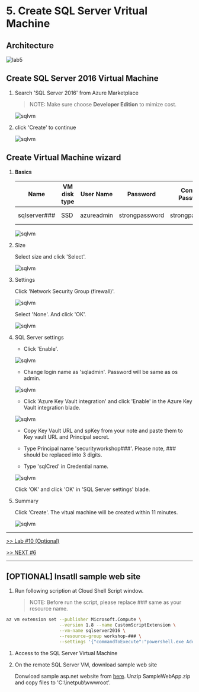 # 5. Create SQL Server Vritual Machine

## Architecture

![lab5](./images/lab5.png)

## Create SQL Server 2016 Virtual Machine

1. Search 'SQL Server 2016' from Azure Marketplace

    > NOTE: Make sure choose __Developer Edition__ to mimize cost.

    ![sqlvm](./images/5.1.png)

1. click 'Create' to continue

    ![sqlvm](./images/5.2.png)

## Create Virtual Machine wizard

1. __Basics__

    |Name|VM disk type|User Name|Password|Confirm Password|Subscription|Resource Group|Location|
    |---|---|---|---|---|---|---|---|
    |sqlserver###|SSD|azureadmin|strongpassword|strongpassword|*yoursubscription*|workshop-###|West US|

    ![sqlvm](./images/5.3.png)

1. Size

    Select size and click 'Select'.

    ![sqlvm](./images/5.4.png)

1. Settings

    Click 'Network Security Group (firewall)'.

    ![sqlvm](./images/5.5.png)

    Select 'None'. And click 'OK'.

    ![sqlvm](./images/5.6.png)

1. SQL Server settings

    * Click 'Enable'.

    ![sqlvm](./images/5.7.png)

    * Change login name as 'sqladmin'. Password will be same as os admin.

    ![sqlvm](./images/5.8.png)

    * Click 'Azure Key Vault integration' and click 'Enable' in the Azure Key Vault integration blade.

    ![sqlvm](./images/5.9.png)

    * Copy Key Vault URL and spKey from your note and paste them to Key vault URL and Principal secret.

    * Type Principal name 'securityworkshop###'. Please note, ### should be replaced into 3 digits.

    * Type 'sqlCred' in Credential name.

    ![sqlvm](./images/5.10.png)

    Click 'OK' and click 'OK' in 'SQL Server settings' blade.

1. Summary

    Click 'Create'. The vitual machine will be created within 11 minutes.

    ![sqlvm](./images/5.11.png)

---

[>> Lab #10 (Optional)](https://github.com/xlegend1024/az-secu-wrkshp/tree/master/10.VNetBlobIntegration)

[>> NEXT #6](https://github.com/xlegend1024/az-secu-wrkshp/tree/master/6.EncryptDB/Readme.md)

---

## [__OPTIONAL__] Insatll sample web site

1. Run following scription at Cloud Shell Script window.

    > NOTE: Before run the script, please replace ### same as your resource name.

```bash
az vm extension set --publisher Microsoft.Compute \
                    --version 1.8 --name CustomScriptExtension \
                    --vm-name sqlserver2016 \
                    --resource-group workshop-### \
                    --settings '{"commandToExecute":"powershell.exe Add-WindowsFeature Web-Server,Web-Asp-Net45,NET-Framework-Features"}'
```

1. Access to the SQL Server Virtual Machine

1. On the remote SQL Server VM, download sample web site 

    Donwload sample asp.net website from [here](https://raw.githubusercontent.com/xlegend1024/az-secu-wrkshp/master/SampleWebApp/SampleWebApp.zip). Unzip SampleWebApp.zip and copy files to 'C:\inetpub\wwwroot\'.

